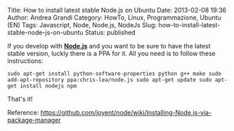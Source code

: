 Title: How to install latest stable Node.js on Ubuntu
Date: 2013-02-08 19:36
Author: Andrea Grandi
Category: HowTo, Linux, Programmazione, Ubuntu (EN)
Tags: Javascript, Node, Node.js, NodeJs
Slug: how-to-install-latest-stable-node-js-on-ubuntu
Status: published

If you develop with [**Node.js**](http://nodejs.org) and you want to be
sure to have the latest stable version, luckly there is a PPA for it.
All you need is to follow these instructions:

`sudo apt-get install python-software-properties python g++ make sudo add-apt-repository ppa:chris-lea/node.js sudo apt-get update sudo apt-get install nodejs npm`

That's it!

Reference: <https://github.com/joyent/node/wiki/Installing-Node.js-via-package-manager>
